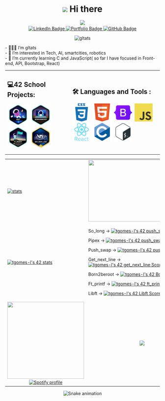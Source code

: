<body oncontextmenu="return false">
  <h1 align="center">
  <img src="https://media.giphy.com/media/hvRJCLFzcasrR4ia7z/giphy.gif" width="30px"/>
  Hi there
</h1>

<div align="center">
      <img src="https://media.giphy.com/media/C4aIGJk8IIAzAWkiHS/giphy.gif" width="200"/>
</div>

<div id="badges" align="center">
  <a href="https://www.linkedin.com/in/tatiana-s-gomes-lima-1a952117a">
    <img src="https://img.shields.io/badge/LinkedIn-blue?style=for-the-badge&logo=linkedin&logoColor=white" alt="LinkedIn Badge"/>
  </a>
  <a href="https://gltats-portfolio.netlify.app/">
    <img src="https://img.shields.io/badge/-Gltats-ED10F5?style=for-the-badge" alt="Portfolio Badge"/>
  </a>
  <a href="https://github.com/gltats?tab=repositories">
  <img src="https://img.shields.io/badge/-Github-blueviolet?style=for-the-badge&logo=github&logoColor=white" alt="GitHub Badge"/>
  </a>
</div>
<div>
 <p align="center"> <img src="https://komarev.com/ghpvc/?username=gltats&label=Profile%20views&color=0e75b6&style=flat" alt="gltats" /> </p>
</div>

<p>
- 👩🏻‍💻 I’m gltats <br>
- 👀 I’m interested in Tech, AI, smartcities, robotics<br>
- 🌱 I’m currently learning C and JavaScript( so far I have focused in Front-end, API, Bootstrap, React)<br>
</p>

  
<table align="center">
  <tr>
    <td>
   <div>
      <h2> 💻42 School Projects:</h2>
      <p>
        <img src="https://github.com/mcombeau/mcombeau/blob/main/42_badges/libfte.png" alt="Libft" width="70" height="70"/>
        <img src="https://github.com/mcombeau/mcombeau/blob/main/42_badges/born2beroote.png" alt="Born2beRoot" width="70" height="70"/>
        <img src="https://github.com/mcombeau/mcombeau/blob/main/42_badges/ft_printfe.png" alt="Ft_printf" width="70" height="70"/>
        <img src="https://github.com/mcombeau/mcombeau/blob/main/42_badges/get_next_linem.png" alt="Get_next_line" width="70" height="70"/>
      </p>
      </div>
    </td>
  <td>
    </td>
    <td>
    <div>
     <h2> 🛠️ Languages and Tools : </h2>
          <p>
            <img src="https://github.com/devicons/devicon/blob/master/icons/css3/css3-plain-wordmark.svg"  title="CSS3" alt="CSS" width="60" height="60"/>&nbsp;
            <img src="https://github.com/devicons/devicon/blob/master/icons/html5/html5-original.svg" title="HTML5" alt="HTML" width="60" height="60"/>&nbsp;
            <img src="https://github.com/devicons/devicon/blob/master/icons/bootstrap/bootstrap-original.svg" title="bootstrap" alt="bootstrap" width="60" height="60"/>&nbsp;
            <img src="https://github.com/devicons/devicon/blob/master/icons/javascript/javascript-original.svg" title="javascript" alt="javascript" width="60" height="60"/>&nbsp;
            <img src="https://github.com/devicons/devicon/blob/master/icons/react/react-original-wordmark.svg" title="react" alt="react" width="60" height="60"/>&nbsp;
             <img src="https://github.com/devicons/devicon/blob/master/icons/c/c-original.svg" title="c" alt="c" width="60" height="60"/>&nbsp;
            <img src="https://github.com/devicons/devicon/blob/master/icons/bash/bash-original.svg" title="bash" alt="bash" width="60" height="60"/>&nbsp;
        </p>
      </div>
    </td>
  </tr>
</table>
  
<table  align="center">
  <tr>
    <td>
      <div>
        <a href= https://github.com/anuraghazra/github-readme-stats>
          <img src="https://github-readme-stats.vercel.app/api?username=gltats&show_icons=true&theme=radical" title="stats"/>
        </a>
        </div> 
    </td>
    <td>
      <div align="center">
          <img src="https://media.giphy.com/media/FcqKy4Kj7XOK0hCW4g/giphy.gif" width="350" height="200"/>
      </div>
    </td>
  </tr>
  <tr>
       <td>
          <div>
                    <a href="https://github.com/JaeSeoKim/badge42"><img src="https://badge42.vercel.app/api/v2/clcywvoie00060glbwchnpqyy/stats?cursusId=21&coalitionId=149" alt="tgomes-l's 42 stats" />
        </a>
         </div>
       </td>
        <td>
           <div>
             <p> So_long ->
             <a href="https://github.com/JaeSeoKim/badge42"><img src="https://badge42.vercel.app/api/v2/clcywvoie00060glbwchnpqyy/project/2942898" alt="tgomes-l's 42 push_swap Score" /></a>
             <p> Pipex ->
             <a href="https://github.com/JaeSeoKim/badge42"><img src="https://badge42.vercel.app/api/v2/clcywvoie00060glbwchnpqyy/project/2942898" alt="tgomes-l's 42 push_swap Score" /></a>                       
             <p> Push_swap ->
             <a href="https://github.com/JaeSeoKim/badge42"><img src="https://badge42.vercel.app/api/v2/clcywvoie00060glbwchnpqyy/project/2942898" alt="tgomes-l's 42 push_swap Score" /></a>
            <p> Get_next_line ->
              <a href="https://github.com/JaeSeoKim/badge42"><img src="https://badge42.vercel.app/api/v2/clcywvoie00060glbwchnpqyy/project/2933125" alt="tgomes-l's 42 get_next_line Score" /></a> 
                </p>
             Born2beroot ->
           <a href="https://github.com/JaeSeoKim/badge42"><img src="https://badge42.vercel.app/api/v2/clcywvoie00060glbwchnpqyy/project/2925416" alt="tgomes-l's 42 Born2beroot" /></a>
           </p>
           <p> Ft_printf ->
             <a href="https://github.com/JaeSeoKim/badge42"><img src="https://badge42.vercel.app/api/v2/clcywvoie00060glbwchnpqyy/project/2927273" alt="tgomes-l's 42 ft_printf Score" /></a> 
               </p>
           Libft ->
           <a href="https://github.com/JaeSeoKim/badge42"><img src="https://badge42.vercel.app/api/v2/clcywvoie00060glbwchnpqyy/project/2912077" alt="tgomes-l's 42 Libft Score" /></a>
           </p>
         </div>
        </td>
  </tr>
  <tr>
       <td>
       <div align="center">
     <img src="https://media.giphy.com/media/UQJ6622poOlVZ5XXGO/giphy.gif" width="250" height="250"/>    
<a href="https://spotify-github-profile.vercel.app/api/view?uid=1143483495&redirect=true">
  <img src="https://spotify-github-profile.vercel.app/api/view?uid=1143483495&cover_image=true&theme=compact&show_offline=false&background_color=813696" alt="Spotify profile" width="250" height="250">
</a>
</div>
       </td>  
    <td>
       <div align="center">
          <a href= https://github.com/anuraghazra/github-readme-stats>
            <img src="https://github-readme-stats.vercel.app/api/top-langs/?username=gltats" width="250"/>
          </a>
      </div>
    </td>  
  </tr>
</table>
<div align="center">
     <img src="https://github.com/thepiyushmalhotra/thepiyushmalhotra/blob/output/github-contribution-grid-snake.svg" alt="Snake animation" />
</div>
</body>








<!---
gltats/gltats is a ✨ special ✨ repository because its `README.md` (this file) appears on your GitHub profile.
You can click the Preview link to take a look at your changes.
--->
